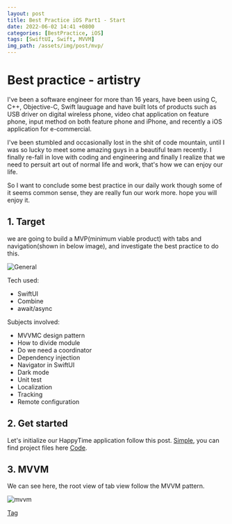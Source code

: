 ```yaml
---
layout: post
title: Best Practice iOS Part1 - Start
date: 2022-06-02 14:41 +0800
categories: [BestPractice, iOS]
tags: [SwiftUI, Swift, MVVM]
img_path: /assets/img/post/mvp/
---
```


# Best practice - artistry

I've been a software engineer for more than 16 years, have been using C, C++, Objective-C, Swift lauguage and have built lots of products such as USB driver on digital wireless phone, video chat application on feature phone, input method on both feature phone and iPhone, and recently a iOS application for e-commercial.

I've been stumbled and occasionally lost in the shit of code mountain, until I was so lucky to meet some amazing guys in a beautiful team recently. I finally re-fall in love with coding and engineering and finally I realize that we need to persuit art out of normal life and work, that's how we can enjoy our life.

So I want to conclude some best practice in our daily work though some of it seems common sense, they are really fun our work more. hope you will enjoy it.

## 1. Target

we are going to build a MVP(minimum viable product) with tabs and navigation(shown in below image), and investigate the best practice to do this.

![General](mvp-general.png)

Tech used:
- SwiftUI
- Combine
- await/async

Subjects involved:
- MVVMC design pattern
- How to divide module
- Do we need a coordinator
- Dependency injection
- Navigator in SwiftUI
- Dark mode
- Unit test
- Localization
- Tracking
- Remote configuration

## 2. Get started

Let's initialize our HappyTime application follow this post. <a href="https://zteshadow.github.io/posts/mainentryforapplication/" target="_blank">Simple</a>, you can find project files here <a href="https://github.com/zteshadow/best-practice-ios" target="_blank">Code</a>.

## 3. MVVM

We can see here, the root view of tab view follow the MVVM pattern.

![mvvm](mvp-mvvm.png)

<a href="https://github.com/zteshadow/best-practice-ios/releases/tag/start" target="_blank">Tag</a>


